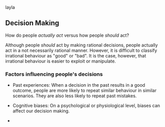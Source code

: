 layla

## Decision Making

How do people *actually act* versus how people *should* act?

Although people *should* act by making rational decisions,  people actually act in a not necessarily rational manner. However, it is difficult to classify irrational behaviour as "good" or "bad". It is the case, however, that irrational behaviour is easier to exploit or manipulate.

### Factors influencing people's decisions

- Past experiences: When a decision in the past results in a good outcome, people are more likely to repeat similar behaviour in similar scenarios. They are also less likely to repeat past mistakes.

- Cognitive biases: On a psychological or physiological level, biases can affect our decision making.

- 